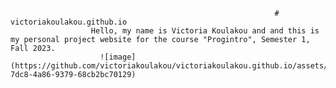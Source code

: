                                                                # victoriakoulakou.github.io
                      Hello, my name is Victoria Koulakou and and this is my personal project website for the course "Progintro", Semester 1, Fall 2023.
                        ![image](https://github.com/victoriakoulakou/victoriakoulakou.github.io/assets/146822882/dd4c2cc3-7dc8-4a86-9379-68cb2bc70129)
